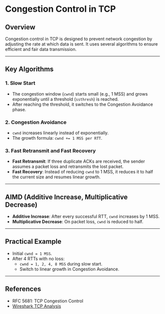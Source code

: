 # Congestion Control in TCP

## Overview
Congestion control in TCP is designed to prevent network congestion by adjusting the rate at which data is sent. It uses several algorithms to ensure efficient and fair data transmission.

---

## Key Algorithms

### 1. **Slow Start**
- The congestion window (`cwnd`) starts small (e.g., 1 MSS) and grows exponentially until a threshold (`ssthresh`) is reached.
- After reaching the threshold, it switches to the Congestion Avoidance phase.

### 2. **Congestion Avoidance**
- `cwnd` increases linearly instead of exponentially.
- The growth formula: `cwnd += 1 MSS per RTT`.

### 3. **Fast Retransmit and Fast Recovery**
- **Fast Retransmit**: If three duplicate ACKs are received, the sender assumes a packet loss and retransmits the lost packet.
- **Fast Recovery**: Instead of reducing `cwnd` to 1 MSS, it reduces it to half the current size and resumes linear growth.

---

## AIMD (Additive Increase, Multiplicative Decrease)
- **Additive Increase**: After every successful RTT, `cwnd` increases by 1 MSS.
- **Multiplicative Decrease**: On packet loss, `cwnd` is reduced to half.

---

## Practical Example
- Initial `cwnd = 1 MSS`.
- After 4 RTTs with no loss:
  - `cwnd = 1, 2, 4, 8 MSS` during slow start.
  - Switch to linear growth in Congestion Avoidance.

---

## References
- RFC 5681: TCP Congestion Control
- [Wireshark TCP Analysis](https://www.wireshark.org/docs/)
